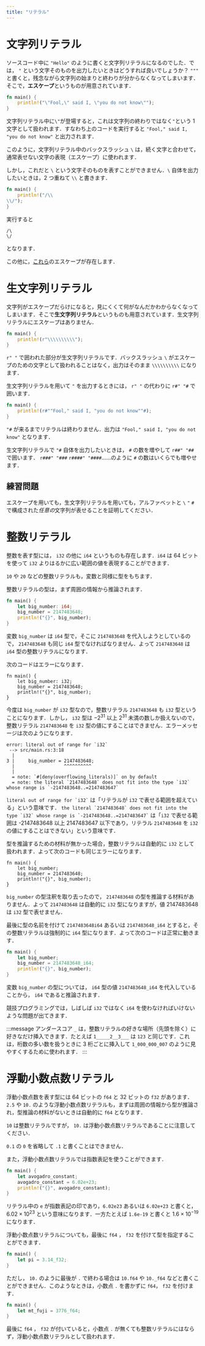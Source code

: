 ```yaml
---
title: "リテラル"
---
```

# 文字列リテラル
ソースコード中に `"Hello"` のように書くと文字列リテラルになるのでした．では， `"` という文字そのものを出力したいときはどうすれば良いでしょうか？ `"""` と書くと，残念ながら文字列の始まりと終わりが分からなくなってしまいます．そこで，**エスケープ**というものが用意されています．

```rust
fn main() {
    println!("\"Fool,\" said I, \"you do not know\"");
}
```
文字列リテラル中に`\"`が登場すると，これは文字列の終わりではなく`"`という 1 文字として扱われます．すなわち上のコードを実行すると `"Fool," said I, "you do not know"` と出力されます．

このように，文字列リテラル中のバックスラッシュ `\` は，続く文字と合わせて，通常表せない文字の表現（エスケープ）に使われます．

しかし，これだと `\` という文字そのものを表すことができません．`\` 自体を出力したいときは，2 つ重ねて `\\` と書きます．
```rust
fn main() {
    println!("/\\
\\/");
}
```
実行すると
```-:標準出力
/\
\/
```
となります．

この他に，[これら](https://doc.rust-lang.org/reference/tokens.html#ascii-escapes)のエスケープが存在します．
# 生文字列リテラル
文字列がエスケープだらけになると，見にくくて何がなんだかわからなくなってしまいます．そこで**生文字列リテラル**というものも用意されています．生文字列リテラルにエスケープはありません．
```rust
fn main() {
    println!(r"\\\\\\\\\\");
}
```
`r" "` で囲われた部分が生文字列リテラルです．バックスラッシュ `\` がエスケープのための文字として扱われることはなく，出力はそのまま `\\\\\\\\\\` になります．

生文字列リテラルを用いて `"` を出力するときには， `r" "` の代わりに `r#" "#` で囲います．
```rust
fn main() {
    println!(r#""Fool," said I, "you do not know""#);
}
```
`"#` が来るまでリテラルは終わりません．出力は `"Fool," said I, "you do not know"` となります．

生文字列リテラルで `"#` 自体を出力したいときは， `#` の数を増やして `r##" "##` で囲います． `r###" "###` `r####" "####`……のように `#` の数はいくらでも増やせます．

## 練習問題
エスケープを用いても，生文字列リテラルを用いても，アルファベットと `\` `"` `#` で構成された*任意の*文字列が表せることを証明してください．

# 整数リテラル
整数を表す型には， `i32` の他に `i64` というものも存在します．`i64` は 64 ビットを使って `i32` よりはるかに広い範囲の値を表現することができます．

`10` や `20` などの整数リテラルも，変数と同様に型をもちます．

整数リテラルの型は，まず周囲の情報から推論されます．
```rust
fn main() {
    let big_number: i64;
    big_number = 2147483648;
    println!("{}", big_number);
}
```
変数 `big_number` は `i64` 型で，そこに `2147483648` を代入しようとしているので， `2147483648` も同じ `i64` 型でなければなりません．よって `2147483648` は `i64` 型の整数リテラルになります．

次のコードはエラーになります．
```rust:コンパイルエラー
fn main() {
    let big_number: i32;
    big_number = 2147483648;
    println!("{}", big_number);
}
```
今度は `big_number` が `i32` 型なので，整数リテラル `2147483648` も `i32` 型ということになります．しかし， `i32` 型は $-2^{31}$ 以上 $2^{31}$ 未満の数しか扱えないので，整数リテラル `2147483648` を `i32` 型の値にすることはできません．エラーメッセージは次のようになります．
```
error: literal out of range for `i32`
 --> src/main.rs:3:18
  |
3 |     big_number = 2147483648;
  |                  ^^^^^^^^^^
  |
  = note: `#[deny(overflowing_literals)]` on by default
  = note: the literal `2147483648` does not fit into the type `i32` whose range is `-2147483648..=2147483647`
```
`` literal out of range for `i32` `` は「リテラルが `i32` で表せる範囲を超えている」という意味です． `` the literal `2147483648` does not fit into the type `i32` whose range is `-2147483648..=2147483647` `` は「`i32` で表せる範囲は -2147483648 以上 2147483647 以下であり，リテラル `2147483648` を `i32` の値にすることはできない」という意味です．

型を推論するための材料が無かった場合，整数リテラルは自動的に `i32` として扱われます．よって次のコードも同じエラーになります．
```rust:コンパイルエラー
fn main() {
    let big_number;
    big_number = 2147483648;
    println!("{}", big_number);
}
```
`big_number` の型注釈を取り去ったので， `2147483648` の型を推論する材料がありません．よって `2147483648` は自動的に `i32` 型になりますが，値 2147483648 は `i32` 型で表せません．

最後に型の名前を付けて `2147483648i64` あるいは `2147483648_i64` とすると，その整数リテラルは強制的に `i64` 型になります．よって次のコードは正常に動きます．
```rust
fn main() {
    let big_number;
    big_number = 2147483648_i64;
    println!("{}", big_number);
}
```
変数 `big_number` の型については， `i64` 型の値 `2147483648_i64` を代入していることから， `i64` であると推論されます．

競技プログラミングでは，しばしば `i32` ではなく `i64` を使わなければいけないような問題が出てきます．

:::message
アンダースコア `_` は，整数リテラルの好きな場所（先頭を除く）に好きなだけ挿入できます．たとえば `1_____2__3___` は `123` と同じです．これは，桁数の多い数を扱うときに 3 桁ごとに挿入して `1_000_000_007` のように見やすくするために使われます．
:::
# 浮動小数点数リテラル
浮動小数点数を表す型には 64 ビットの `f64` と 32 ビットの `f32` があります． `2.5` や `10.` のような浮動小数点数リテラルも，まずは周囲の情報から型が推論され，型推論の材料がないときは自動的に `f64` となります．

`10` は整数リテラルですが， `10.` は浮動小数点数リテラルであることに注意してください．

`0.1` の `0` を省略して `.1` と書くことはできません．

また，浮動小数点数リテラルでは指数表記を使うことができます．
```rust
fn main() {
    let avogadro_constant;
    avogadro_constant = 6.02e+23;
    println!("{}", avogadro_constant);
}
```
リテラル中の `e` が指数表記の印であり，`6.02e23` あるいは `6.02e+23` と書くと， $6.02 \times 10^{23}$ という意味になります．一方たとえば `1.6e-19` と書くと $1.6 \times 10^{-19}$ になります．

浮動小数点数リテラルについても，最後に `f64` ， `f32` を付けて型を指定することができます．
```rust
fn main() {
    let pi = 3.14_f32;
}
```
ただし， `10.` のように最後が `.` で終わる場合は `10.f64` や `10._f64` などと書くことができません．このようなときは，小数点 `.` を書かずに `f64`， `f32` を付けます．
```rust
fn main() {
    let mt_fuji = 3776_f64;
}
```
最後に `f64` ， `f32` が付いていると，小数点 `.` が無くても整数リテラルにはならず，浮動小数点数リテラルとして扱われます．